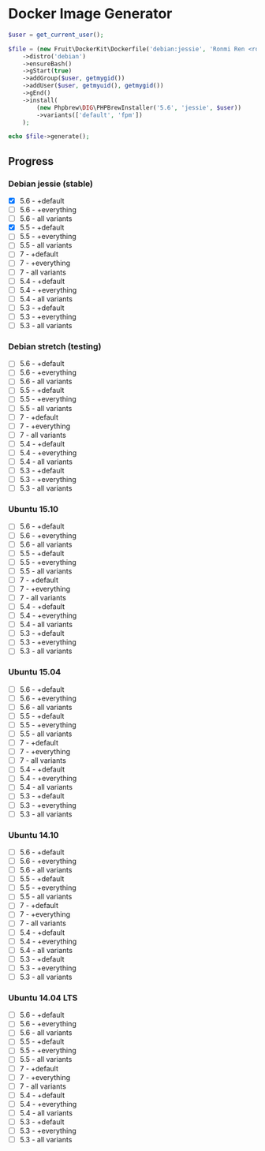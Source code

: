 # Docker Image Generator

```php
$user = get_current_user();

$file = (new Fruit\DockerKit\Dockerfile('debian:jessie', 'Ronmi Ren <ronmi@patrolavia.com>'))
    ->distro('debian')
    ->ensureBash()
    ->gStart(true)
    ->addGroup($user, getmygid())
    ->addUser($user, getmyuid(), getmygid())
    ->gEnd()
    ->install(
        (new Phpbrew\DIG\PHPBrewInstaller('5.6', 'jessie', $user))
        ->variants(['default', 'fpm'])
    );

echo $file->generate();
```

## Progress

### Debian jessie (stable)

- [x] 5.6 - +default
- [ ] 5.6 - +everything
- [ ] 5.6 - all variants
- [x] 5.5 - +default
- [ ] 5.5 - +everything
- [ ] 5.5 - all variants
- [ ] 7 - +default
- [ ] 7 - +everything
- [ ] 7 - all variants
- [ ] 5.4 - +default
- [ ] 5.4 - +everything
- [ ] 5.4 - all variants
- [ ] 5.3 - +default
- [ ] 5.3 - +everything
- [ ] 5.3 - all variants

### Debian stretch (testing)

- [ ] 5.6 - +default
- [ ] 5.6 - +everything
- [ ] 5.6 - all variants
- [ ] 5.5 - +default
- [ ] 5.5 - +everything
- [ ] 5.5 - all variants
- [ ] 7 - +default
- [ ] 7 - +everything
- [ ] 7 - all variants
- [ ] 5.4 - +default
- [ ] 5.4 - +everything
- [ ] 5.4 - all variants
- [ ] 5.3 - +default
- [ ] 5.3 - +everything
- [ ] 5.3 - all variants

### Ubuntu 15.10

- [ ] 5.6 - +default
- [ ] 5.6 - +everything
- [ ] 5.6 - all variants
- [ ] 5.5 - +default
- [ ] 5.5 - +everything
- [ ] 5.5 - all variants
- [ ] 7 - +default
- [ ] 7 - +everything
- [ ] 7 - all variants
- [ ] 5.4 - +default
- [ ] 5.4 - +everything
- [ ] 5.4 - all variants
- [ ] 5.3 - +default
- [ ] 5.3 - +everything
- [ ] 5.3 - all variants

### Ubuntu 15.04

- [ ] 5.6 - +default
- [ ] 5.6 - +everything
- [ ] 5.6 - all variants
- [ ] 5.5 - +default
- [ ] 5.5 - +everything
- [ ] 5.5 - all variants
- [ ] 7 - +default
- [ ] 7 - +everything
- [ ] 7 - all variants
- [ ] 5.4 - +default
- [ ] 5.4 - +everything
- [ ] 5.4 - all variants
- [ ] 5.3 - +default
- [ ] 5.3 - +everything
- [ ] 5.3 - all variants

### Ubuntu 14.10

- [ ] 5.6 - +default
- [ ] 5.6 - +everything
- [ ] 5.6 - all variants
- [ ] 5.5 - +default
- [ ] 5.5 - +everything
- [ ] 5.5 - all variants
- [ ] 7 - +default
- [ ] 7 - +everything
- [ ] 7 - all variants
- [ ] 5.4 - +default
- [ ] 5.4 - +everything
- [ ] 5.4 - all variants
- [ ] 5.3 - +default
- [ ] 5.3 - +everything
- [ ] 5.3 - all variants

### Ubuntu 14.04 LTS

- [ ] 5.6 - +default
- [ ] 5.6 - +everything
- [ ] 5.6 - all variants
- [ ] 5.5 - +default
- [ ] 5.5 - +everything
- [ ] 5.5 - all variants
- [ ] 7 - +default
- [ ] 7 - +everything
- [ ] 7 - all variants
- [ ] 5.4 - +default
- [ ] 5.4 - +everything
- [ ] 5.4 - all variants
- [ ] 5.3 - +default
- [ ] 5.3 - +everything
- [ ] 5.3 - all variants
